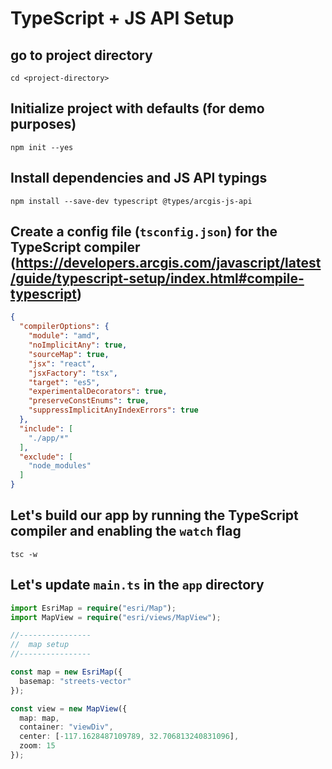 # TypeScript + JS API Setup

## go to project directory

```
cd <project-directory>
```

## Initialize project with defaults (for demo purposes)

```
npm init --yes
```

## Install dependencies and JS API typings

```
npm install --save-dev typescript @types/arcgis-js-api
```

## Create a config file (`tsconfig.json`) for the TypeScript compiler (https://developers.arcgis.com/javascript/latest/guide/typescript-setup/index.html#compile-typescript)

```json
{
  "compilerOptions": {
    "module": "amd",
    "noImplicitAny": true,
    "sourceMap": true,
    "jsx": "react",
    "jsxFactory": "tsx",
    "target": "es5",
    "experimentalDecorators": true,
    "preserveConstEnums": true,
    "suppressImplicitAnyIndexErrors": true
  },
  "include": [
    "./app/*"
  ],
  "exclude": [
    "node_modules"
  ]
}
```

## Let's build our app by running the TypeScript compiler and enabling the `watch` flag

```
tsc -w
```

## Let's update `main.ts` in the `app` directory

```ts
import EsriMap = require("esri/Map");
import MapView = require("esri/views/MapView");

//----------------
//  map setup
//----------------

const map = new EsriMap({
  basemap: "streets-vector"
});

const view = new MapView({
  map: map,
  container: "viewDiv",
  center: [-117.1628487109789, 32.706813240831096],
  zoom: 15
});
```
